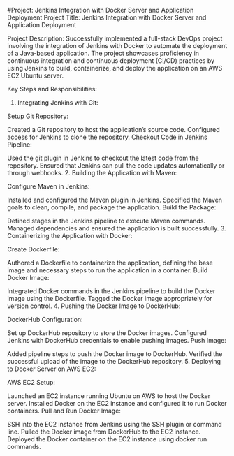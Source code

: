 #Project: Jenkins Integration with Docker Server and Application Deployment
Project Title: Jenkins Integration with Docker Server and Application Deployment

Project Description:
Successfully implemented a full-stack DevOps project involving the integration of Jenkins with Docker to automate the deployment of a Java-based application. The project showcases proficiency in continuous integration and continuous deployment (CI/CD) practices by using Jenkins to build, containerize, and deploy the application on an AWS EC2 Ubuntu server.

Key Steps and Responsibilities:
1. Integrating Jenkins with Git:

Setup Git Repository:

Created a Git repository to host the application’s source code.
Configured access for Jenkins to clone the repository.
Checkout Code in Jenkins Pipeline:

Used the git plugin in Jenkins to checkout the latest code from the repository.
Ensured that Jenkins can pull the code updates automatically or through webhooks.
2. Building the Application with Maven:

Configure Maven in Jenkins:

Installed and configured the Maven plugin in Jenkins.
Specified the Maven goals to clean, compile, and package the application.
Build the Package:

Defined stages in the Jenkins pipeline to execute Maven commands.
Managed dependencies and ensured the application is built successfully.
3. Containerizing the Application with Docker:

Create Dockerfile:

Authored a Dockerfile to containerize the application, defining the base image and necessary steps to run the application in a container.
Build Docker Image:

Integrated Docker commands in the Jenkins pipeline to build the Docker image using the Dockerfile.
Tagged the Docker image appropriately for version control.
4. Pushing the Docker Image to DockerHub:

DockerHub Configuration:

Set up DockerHub repository to store the Docker images.
Configured Jenkins with DockerHub credentials to enable pushing images.
Push Image:

Added pipeline steps to push the Docker image to DockerHub.
Verified the successful upload of the image to the DockerHub repository.
5. Deploying to Docker Server on AWS EC2:

AWS EC2 Setup:

Launched an EC2 instance running Ubuntu on AWS to host the Docker server.
Installed Docker on the EC2 instance and configured it to run Docker containers.
Pull and Run Docker Image:

SSH into the EC2 instance from Jenkins using the SSH plugin or command line.
Pulled the Docker image from DockerHub to the EC2 instance.
Deployed the Docker container on the EC2 instance using docker run commands.
